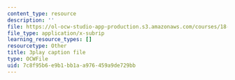 ```yaml
---
content_type: resource
description: ''
file: https://ol-ocw-studio-app-production.s3.amazonaws.com/courses/18-06sc-linear-algebra-fall-2011/7c8f95b6e9b1bb1aa976459a9de729bb_mVeuZzJdd1w.srt
file_type: application/x-subrip
learning_resource_types: []
resourcetype: Other
title: 3play caption file
type: OCWFile
uid: 7c8f95b6-e9b1-bb1a-a976-459a9de729bb
---
```

